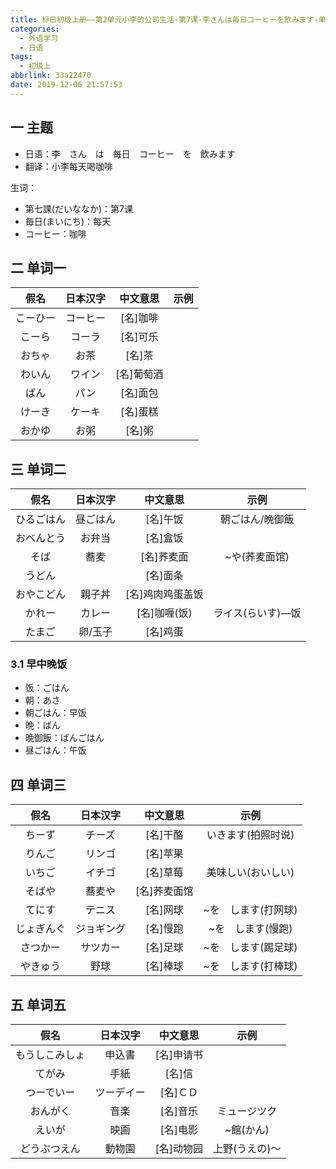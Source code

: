 ```yaml
---
title: 标日初级上册——第2单元小李的公司生活-第7课-李さんは毎日コーヒーを飲みます-单词(7.1)
categories:
  - 外语学习
  - 日语
tags:
  - 初级上
abbrlink: 33a22470
date: 2019-12-06 21:57:53
---
```

## 一 主题
* 日语：李　さん　は　毎日　コーヒー　を　飲みます
* 翻译：小李每天喝咖啡

生词：
* 第七課(だいななか)：第7课
* 毎日(まいにち)：每天
* コーヒー：咖啡

<!--more-->
## 二 单词一 

|   假名   | 日本汉字 |  中文意思  | 示例 |
| :------: | :------: | :--------: | :--: |
| こーひー | コーヒー |  [名]咖啡  |      |
|  こーら  |  コーラ  |  [名]可乐  |      |
|  おちゃ  |   お茶   |   [名]茶   |      |
|  わいん  |  ワイン  | [名]葡萄酒 |      |
|   ぱん   |   パン   |  [名]面包  |      |
|  けーき  |  ケーキ  |  [名]蛋糕  |      |
|  おかゆ  |   お粥   |   [名]粥   |      |

## 三 单词二

|    假名    | 日本汉字 |     中文意思     |       示例        |
| :--------: | :------: | :--------------: | :---------------: |
| ひるごはん | 昼ごはん |     [名]午饭     |  朝ごはん/晩御飯  |
| おべんとう |  お弁当  |     [名]盒饭     |                   |
|    そば    |   蕎麦   |    [名]荞麦面    |   ~や(荞麦面馆)   |
|   うどん   |          |     [名]面条     |                   |
| おやこどん |  親子丼  | [名]鸡肉鸡蛋盖饭 |                   |
|   かれー   |  カレー  |   [名]咖喱(饭)   | ライス(らいす)—饭 |
|   たまご   | 卵/玉子  |     [名]鸡蛋     |                   |

###  3.1 早中晚饭

* 饭：ごはん
* 朝：あさ
* 朝ごはん：早饭
* 晩：ばん
* 晩御飯：ばんごはん
* 昼ごはん：午饭

## 四 单词三

|    假名    |  日本汉字  |   中文意思   |        示例         |
| :--------: | :--------: | :----------: | :-----------------: |
|   ちーず   |   チーズ   |   [名]干酪   | いきます(拍照时说)  |
|   りんご   |   リンゴ   |   [名]苹果   |                     |
|   いちご   |   イチゴ   |   [名]草莓   | 美味しい(おいしい)  |
|   そばや   |   蕎麦や   | [名]荞麦面馆 |                     |
|   てにす   |   テニス   |   [名]网球   | ~を　します(打网球) |
| じょぎんぐ | ジョギング |   [名]慢跑   |  ~を　します(慢跑)  |
|  さつかー  |  サツカー  |   [名]足球   | ~を　します(踢足球) |
|  やきゅう  |    野球    |   [名]棒球   | ~を　します(打棒球) |

## 五 单词五

|      假名      |  日本汉字  |  中文意思  |      示例      |
| :------------: | :--------: | :--------: | :------------: |
| もうしこみしょ |   申込書   | [名]申请书 |                |
|     てがみ     |    手紙    |   [名]信   |                |
|   つーでいー   | ツーデイー |  [名]ＣＤ  |                |
|    おんがく    |    音楽    |  [名]音乐  |  ミュージツク  |
|     えいが     |    映画    |  [名]电影  |   ~館(かん)    |
|  どうぶつえん  |   動物園   | [名]动物园 | 上野(うえの)～ |


